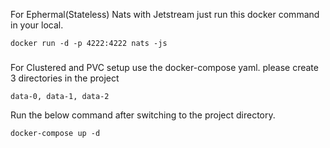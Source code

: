 For Ephermal(Stateless) Nats with Jetstream just run this docker command in your local.

```
docker run -d -p 4222:4222 nats -js
```
###
For Clustered and PVC setup use the docker-compose yaml.
please create 3 directories in the project
```
data-0, data-1, data-2
```

Run the below command after switching to the project directory.

```
docker-compose up -d
```
